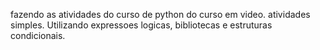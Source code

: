 fazendo as atividades do curso de python do curso em video.
atividades simples. Utilizando expressoes logicas, bibliotecas e estruturas condicionais.
